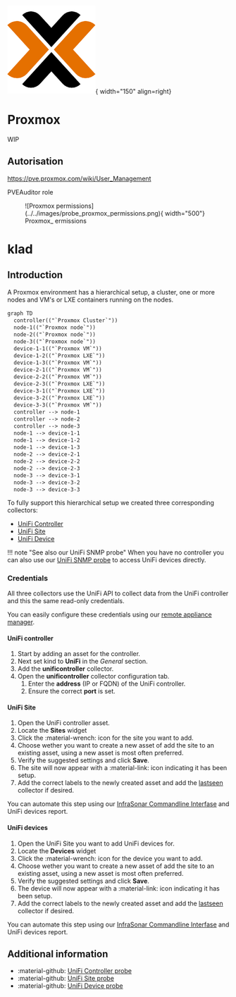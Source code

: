 ![Proxmox-Probe](../../images/probe_proxmox.png){ width="150" align=right}

# Proxmox

WIP

## Autorisation

https://pve.proxmox.com/wiki/User_Management

PVEAuditor role

<figure markdown>
  ![Proxmox permissions](../../images/probe_proxmox_permissions.png){ width="500"}
  <figcaption>Proxmox_ ermissions</figcaption>
</figure>

# klad

## Introduction

A Proxmox environment has a hierarchical setup, a cluster, one or more nodes and VM's or LXE containers running on the nodes. 

``` mermaid
graph TD
  controller(("`Proxmox Cluster`"))
  node-1(("`Proxmox node`"))
  node-2(("`Proxmox node`"))
  node-3(("`Proxmox node`"))
  device-1-1(("`Proxmox VM`"))
  device-1-2(("`Proxmox LXE`"))
  device-1-3(("`Proxmox VM`"))
  device-2-1(("`Proxmox VM`"))
  device-2-2(("`Proxmox VM`"))
  device-2-3(("`Proxmox LXE`"))
  device-3-1(("`Proxmox LXE`"))
  device-3-2(("`Proxmox LXE`"))
  device-3-3(("`Proxmox VM`"))
  controller --> node-1
  controller --> node-2
  controller --> node-3
  node-1 --> device-1-1
  node-1 --> device-1-2
  node-1 --> device-1-3
  node-2 --> device-2-1
  node-2 --> device-2-2
  node-2 --> device-2-3
  node-3 --> device-3-1
  node-3 --> device-3-2
  node-3 --> device-3-3
```

To fully support this hierarchical setup we created three corresponding collectors:

* [UniFi Controller](./unifi.md#unifi-controller)
* [UniFi Site](./unifi.md#unifi-site)
* [UniFi Device](./unifi.md#unifi-devices)


!!! note "See also our UniFi SNMP probe"
    When you have no controller you can also use our [UniFi SNMP probe](./snmp/unifi.md) to access UniFi devices directly.

### Credentials

All three collectors use the UniFi API to collect data from the UniFi controller and this the same read-only credentials.

You can easily configure these credentials using our [remote appliance manager](../../application/agentcores.md#remote-appliance-manager).

#### UniFi controller

1. Start by adding an asset for the controller.
2. Next set kind to **UniFi** in the *General* section.
3. Add the **unificontroller** collector.
4. Open the **unificontroller** collector configuration tab.
      1. Enter the **address** (IP or FQDN) of the UniFi controller.
      2. Ensure the correct **port** is set.

#### UniFi Site

1. Open the UniFi controller asset.
2. Locate the **Sites** widget
3. Click the :material-wrench: icon for the site you want to add.
4. Choose wether you want to create a new asset of add the site to an existing asset, using a new asset is most often preferred.
5. Verify the suggested settings and click **Save**.
6. The site will now appear with a :material-link: icon indicating it has been setup.
7. Add the correct labels to the newly created asset and add the [lastseen](./../services/last_seen.md) collector if desired.

You can automate this step using our [InfraSonar Commandline Interfase](../../guides/cli.md) and UniFi devices report.

#### UniFi devices

1. Open the UniFi Site you want to add UniFi devices for.
2. Locate the **Devices** widget
3. Click the :material-wrench: icon for the device you want to add.
4. Choose wether you want to create a new asset of add the site to an existing asset, using a new asset is most often preferred.
5. Verify the suggested settings and click **Save**.
6. The device will now appear with a :material-link: icon indicating it has been setup.
7. Add the correct labels to the newly created asset and add the [lastseen](./../services/last_seen.md) collector if desired.

You can automate this step using our [InfraSonar Commandline Interfase](../../guides/cli.md) and UniFi devices report.

## Additional information

* :material-github: [UniFi Controller probe](https://github.com/infrasonar/unificontroller-probe)
* :material-github: [UniFi Site probe](https://github.com/infrasonar/unifisite-probe)
* :material-github: [UniFi Device probe](https://github.com/infrasonar/unifidevice-probe)
